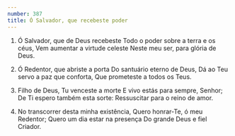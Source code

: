 ```yaml
---
number: 387
title: Ó Salvador, que recebeste poder
---
```


1. Ó Salvador, que de Deus recebeste
  Todo o poder sobre a terra e os céus,
  Vem aumentar a virtude celeste
  Neste meu ser, para glória de Deus.

2. Ó Redentor, que abriste a porta
  Do santuário eterno de Deus,
  Dá ao Teu servo a paz que conforta,
  Que prometeste a todos os Teus.

3. Filho de Deus, Tu venceste a morte
  E vivo estás para sempre, Senhor;
  De Ti espero também esta sorte:
  Ressuscitar para o reino de amor.

4. No transcorrer desta minha existência,
  Quero honrar-Te, ó meu Redentor;
  Quero um dia estar na presença
  Do grande Deus e fiel Criador.
